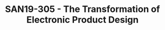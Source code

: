 ---
youtube_video_url: null
amazon_s3_presentation_url: https://static.linaro.org/connect/san19/presentations/san19-305.pdf
amazon_s3_video_url: null
categories:
- san19
description: Dr. Kruberg will review and predict the future impact of modular software
  on the Arm ecosystem and cloud based electronic design and manufacturing of next
  generation electronics.
image: /assets/images/featured-images/san19/SAN19-305.png
session_attendee_num: '18'
session_id: SAN19-305
session_room: Sunset V (Session 1)
session_slot:
  end_time: '2019-09-25 11:25:00'
  start_time: '2019-09-25 11:00:00'
session_speakers:
- speaker_bio: ''
  speaker_company: Altium
  speaker_image: /assets/images/speakers/placeholder.jpg
  speaker_location: gordon.kruberg@altium.com
  speaker_name: Gordon Kruberg
  speaker_position: Head of Modular Hardware
  speaker_url: http://geppetto.gumstix.com
  speaker_username: gordon.kruberg
- speaker_bio: W. GORDON KRUBERG, M.D. - PRESIDENT AND CEO<br /> Gordon Kruberg has
    been President and CEO since founding the company in October 2003. Over the course
    of his career, Dr. Kruberg has been involved in over thirty US-based companies
    as a venture investor, member of the board of directors or executive team (including
    Chairman, CEO, or President.)<br /> <br /> Immediately prior to founding Gumstix,
    Gordons background includes seven years with Grace Horn Ventures, managing investments
    in software, biotechnology and medical high-technology startups.<br /> <br />
    Gordon holds an A.B. degree in Human Biology, a M.S. degree in Industrial Engineering
    from Stanford University and an M.D. degree from Northwestern University.
  speaker_company: ''
  speaker_image: /assets/images/speakers/san19/gordon-kruberg.jpg
  speaker_location: ''
  speaker_name: Gordon Kruberg
  speaker_position: Dream, Design, Deliver
  speaker_url: ''
  speaker_username: karen.schultz1
session_track: Open Source Development
tag: session
tags:
- 96Boards
- ' Arm on Arm'
- ' Industrial'
- ' IoT and Embedded'
- ' IoT Fog/Gateway/Edge Computing'
- ' Linux Kernel'
- ' Open Source Development'
title: SAN19-305 - The Transformation of Electronic Product Design
---